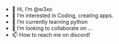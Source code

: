 - 👋 Hi, I’m @w3xo
- 👀 I’m interested in Coding, creating apps.
- 🌱 I’m currently learning python
- 💞️ I’m looking to collaborate on ...
- 📫 How to reach me on discord! 

<!---
w3xo/w3xo is a ✨ special ✨ repository because its `README.md` (this file) appears on your GitHub profile.
You can click the Preview link to take a look at your changes.
--->
